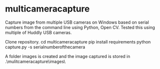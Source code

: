 # multicameracapture

Capture image from multiple USB cameras on Windows based on serial numbers from the command line using Python, Open CV.
Tested this using multiple of Huddly USB cameras.



Clone repository.
cd multicameracapture
pip install requirements
python capture.py -s serialnumberofthecamera


A folder images is created and the image captured is stored in .\mulitcameracapture\images\
